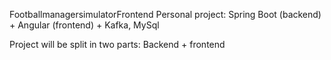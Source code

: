  FootballmanagersimulatorFrontend
Personal project:
Spring Boot (backend) + Angular (frontend) + Kafka, MySql

Project will be split in two parts: Backend + frontend
